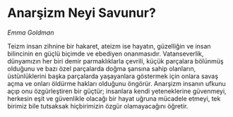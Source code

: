 # Anarşizm Neyi Savunur?

*Emma Goldman*

Teizm insan zihnine bir hakaret, ateizm ise hayatın, güzelliğin ve insan
bilincinin en güçlü biçimde ve ebediyen onanmasıdır. Vatanseverlik, dünyamızın
her biri demir parmaklıklarla çevrili, küçük parçalara bölünmüş olduğunu ve
bazı özel parçalarda doğma şansına sahip olanların, üstünlüklerini başka
parçalarda yaşayanlara göstermek için onlara savaş açma ve onları öldürme
hakları olduğunu öngörür. Anarşizm insanın ufkunu açıp onu özgürleştiren bir
güçtür; insanlara kendi yeteneklerine güvenmeyi, herkesin eşit ve güvenlikle
olacağı bir hayat uğruna mücadele etmeyi, tek birimiz bile tutsaksak
hiçbirimizin özgür olamayacağını öğretir.
